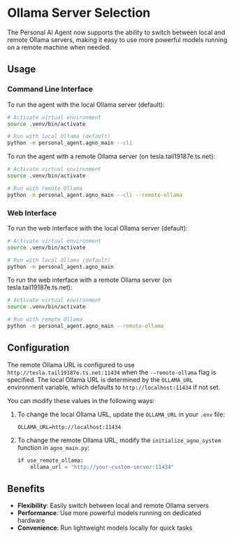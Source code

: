 # Ollama Server Selection

The Personal AI Agent now supports the ability to switch between local and remote Ollama servers, making it easy to use more powerful models running on a remote machine when needed.

## Usage

### Command Line Interface

To run the agent with the local Ollama server (default):

```bash
# Activate virtual environment
source .venv/bin/activate

# Run with local Ollama (default)
python -m personal_agent.agno_main --cli
```

To run the agent with a remote Ollama server (on tesla.tail19187e.ts.net):

```bash
# Activate virtual environment
source .venv/bin/activate

# Run with remote Ollama
python -m personal_agent.agno_main --cli --remote-ollama
```

### Web Interface

To run the web interface with the local Ollama server (default):

```bash
# Activate virtual environment
source .venv/bin/activate

# Run with local Ollama (default)
python -m personal_agent.agno_main
```

To run the web interface with a remote Ollama server (on tesla.tail19187e.ts.net):

```bash
# Activate virtual environment
source .venv/bin/activate

# Run with remote Ollama
python -m personal_agent.agno_main --remote-ollama
```

## Configuration

The remote Ollama URL is configured to use `http://tesla.tail19187e.ts.net:11434` when the `--remote-ollama` flag is specified. The local Ollama URL is determined by the `OLLAMA_URL` environment variable, which defaults to `http://localhost:11434` if not set.

You can modify these values in the following ways:

1. To change the local Ollama URL, update the `OLLAMA_URL` in your `.env` file:

   ```
   OLLAMA_URL=http://localhost:11434
   ```

2. To change the remote Ollama URL, modify the `initialize_agno_system` function in `agno_main.py`:

   ```python
   if use_remote_ollama:
       ollama_url = "http://your-custom-server:11434"
   ```

## Benefits

- **Flexibility**: Easily switch between local and remote Ollama servers
- **Performance**: Use more powerful models running on dedicated hardware
- **Convenience**: Run lightweight models locally for quick tasks
